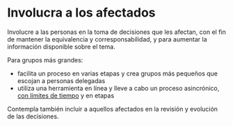 # Involucra a los afectados

<summary>
Involucre a las personas en la toma de decisiones que les afectan, con el fin de mantener la equivalencia y corresponsabilidad, y para aumentar la información disponible sobre el tema.
</summary>

Para grupos más grandes:

-   facilita un proceso en varias etapas y crea grupos más pequeños que escojan a personas delegadas
-   utiliza una herramienta en línea y lleve a cabo un proceso asincrónico, [con límites de tiempo](section:timebox-activities) y en etapas

Contempla también incluir a aquellos afectados en la revisión y evolución de las decisiones.
